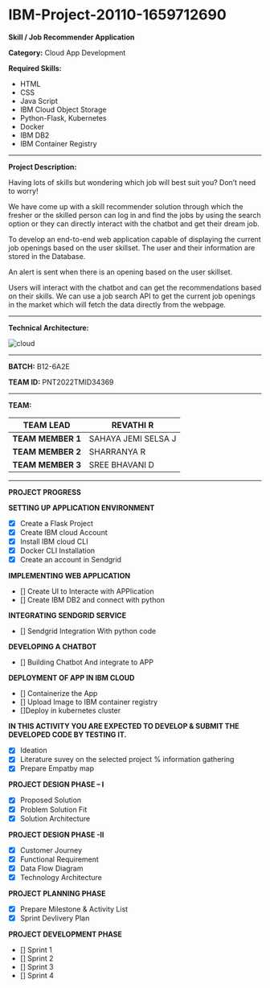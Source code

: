 # IBM-Project-20110-1659712690

**Skill / Job Recommender Application**

**Category:** Cloud App Development

**Required Skills:** 
- HTML
- CSS
- Java Script
- IBM Cloud Object Storage
- Python-Flask, Kubernetes
- Docker
- IBM DB2
- IBM Container Registry
__________________________________________________________________________________________________________________________


**Project Description:**
  
Having lots of skills but wondering which job will best suit you? 
Don’t need to worry! 

We have come up with a skill recommender solution through which the fresher or the skilled person can log in and find the jobs by using the search option or they can directly interact with the chatbot and get their dream job.

To develop an end-to-end web application capable of displaying the current job openings based on the user skillset. 
The user and their information are stored in the Database.

An alert is sent when there is an opening based on the user skillset.

Users will interact with the chatbot and can get the recommendations based on their skills.
We can use a job search API to get the current job openings in the market which will fetch the data directly from the webpage.

__________________________________________________________________________________________________________________________

**Technical Architecture:**

![cloud](https://user-images.githubusercontent.com/114278610/196971314-038c4b1b-000b-4d2f-aedc-9e94b491aa01.png)

__________________________________________________________________________________________________________________________

**BATCH:** B12-6A2E

**TEAM ID:** PNT2022TMID34369
_______________________________________________

**TEAM:**

**TEAM LEAD** | REVATHI R
--- | --- 
**TEAM MEMBER 1** | SAHAYA JEMI SELSA J 
**TEAM MEMBER 2** | SHARRANYA R
**TEAM MEMBER 3** | SREE BHAVANI D
___________________________________________________

**PROJECT PROGRESS**

**SETTING UP APPLICATION ENVIRONMENT**

- [x] Create a Flask Project
- [x] Create IBM cloud Account
- [x] Install IBM cloud CLI
- [x] Docker CLI Installation
- [x] Create an account in Sendgrid

**IMPLEMENTING WEB APPLICATION**

- [] Create UI to Interacte with APPlication
- [] Create IBM DB2 and connect with python

**INTEGRATING SENDGRID SERVICE**

- [] Sendgrid Integration With python code

**DEVELOPING A CHATBOT**

- [] Building Chatbot And integrate to APP

**DEPLOYMENT OF APP IN IBM CLOUD**

- [] Containerize the App
- [] Upload Image to IBM container registry
- []Deploy in kubernetes cluster

**IN THIS ACTIVITY YOU ARE EXPECTED TO DEVELOP & SUBMIT THE DEVELOPED CODE BY TESTING IT.**

- [x] Ideation
- [x] Literature suvey on the selected project % information gathering
- [x] Prepare Empatby map  

**PROJECT DESIGN PHASE – I**

- [x] Proposed Solution
- [x] Problem Solution Fit
- [x] Solution Architecture

**PROJECT DESIGN PHASE -II**

- [x] Customer Journey 
- [x] Functional Requirement
- [x] Data Flow Diagram
- [x] Technology Architecture

**PROJECT PLANNING PHASE**

- [x] Prepare Milestone & Activity List
- [x] Sprint Devlivery Plan

**PROJECT DEVELOPMENT PHASE**

- [] Sprint 1
- [] Sprint 2
- [] Sprint 3
- [] Sprint 4

